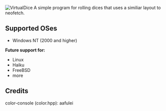 ![VirtualDice](https://github.com/pizzawizard32/virtualdice/virtualdice.png?raw=true)
A simple program for rolling dices that uses a similiar layout to neofetch.

## Supported OSes
- Windows NT (2000 and higher)

**Future support for:**
- Linux
- Haiku
- FreeBSD
- more

## Credits
color-console (color.hpp): aafulei
